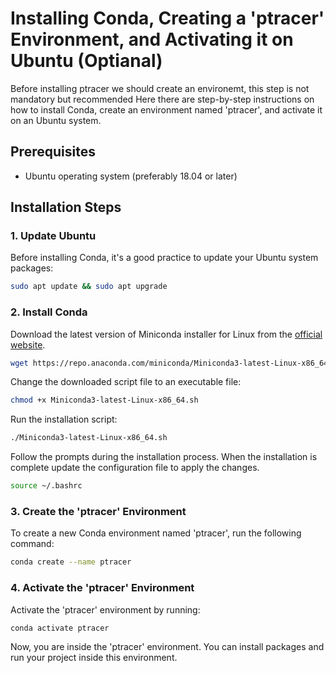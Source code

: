 # Installing Conda, Creating a 'ptracer' Environment, and Activating it on Ubuntu (Optianal)

Before installing ptracer we should create an environemt, this step is not mandatory but recommended
Here there are step-by-step instructions on how to install Conda, create an environment named 'ptracer', and activate it on an Ubuntu system.

## Prerequisites

- Ubuntu operating system (preferably 18.04 or later)

## Installation Steps

### 1. Update Ubuntu

Before installing Conda, it's a good practice to update your Ubuntu system packages:

```bash
sudo apt update && sudo apt upgrade
```

### 2. Install Conda
Download the latest version of Miniconda installer for Linux from the [official website](https://docs.conda.io/en/latest/miniconda.html).

```bash
wget https://repo.anaconda.com/miniconda/Miniconda3-latest-Linux-x86_64.sh
```

Change the downloaded script file to an executable file:
```bash
chmod +x Miniconda3-latest-Linux-x86_64.sh
```

Run the installation script:

```bash
./Miniconda3-latest-Linux-x86_64.sh
```

Follow the prompts during the installation process. 
When the installation is complete update the configuration file to apply the changes.
```bash
source ~/.bashrc
```

### 3. Create the 'ptracer' Environment
To create a new Conda environment named 'ptracer', run the following command:


```bash
conda create --name ptracer
```

### 4. Activate the 'ptracer' Environment
Activate the 'ptracer' environment by running:

```bash
conda activate ptracer
```
Now, you are inside the 'ptracer' environment. You can install packages and run your project inside this environment.
